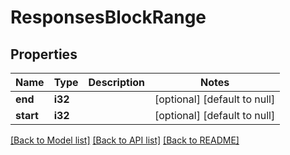 # ResponsesBlockRange

## Properties
Name | Type | Description | Notes
------------ | ------------- | ------------- | -------------
**end** | **i32** |  | [optional] [default to null]
**start** | **i32** |  | [optional] [default to null]

[[Back to Model list]](../README.md#documentation-for-models) [[Back to API list]](../README.md#documentation-for-api-endpoints) [[Back to README]](../README.md)


